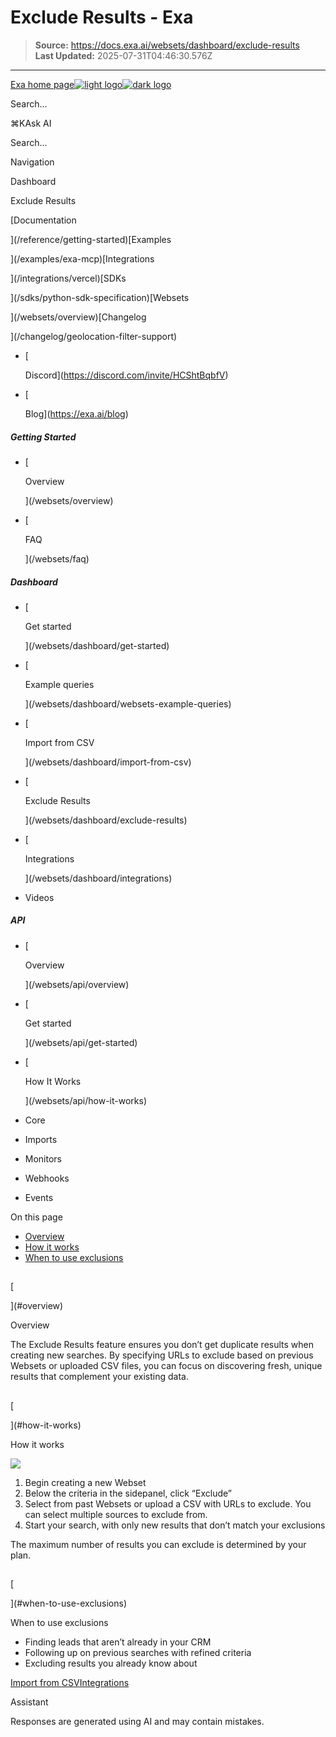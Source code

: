# Exclude Results - Exa

> **Source:** https://docs.exa.ai/websets/dashboard/exclude-results  
> **Last Updated:** 2025-07-31T04:46:30.576Z

---

[Exa home page![light logo](https://mintlify.s3.us-west-1.amazonaws.com/exa-52/logo/light.png)![dark logo](https://mintlify.s3.us-west-1.amazonaws.com/exa-52/logo/dark.png)](/)

Search...

⌘KAsk AI

Search...

Navigation

Dashboard

Exclude Results

[Documentation

](/reference/getting-started)[Examples

](/examples/exa-mcp)[Integrations

](/integrations/vercel)[SDKs

](/sdks/python-sdk-specification)[Websets

](/websets/overview)[Changelog

](/changelog/geolocation-filter-support)

*   [
    
    Discord](https://discord.com/invite/HCShtBqbfV)
*   [
    
    Blog](https://exa.ai/blog)

##### Getting Started

*   [
    
    Overview
    
    
    
    ](/websets/overview)
*   [
    
    FAQ
    
    
    
    ](/websets/faq)

##### Dashboard

*   [
    
    Get started
    
    
    
    ](/websets/dashboard/get-started)
*   [
    
    Example queries
    
    
    
    ](/websets/dashboard/websets-example-queries)
*   [
    
    Import from CSV
    
    
    
    ](/websets/dashboard/import-from-csv)
*   [
    
    Exclude Results
    
    
    
    ](/websets/dashboard/exclude-results)
*   [
    
    Integrations
    
    
    
    ](/websets/dashboard/integrations)
*   Videos
    

##### API

*   [
    
    Overview
    
    
    
    ](/websets/api/overview)
*   [
    
    Get started
    
    
    
    ](/websets/api/get-started)
*   [
    
    How It Works
    
    
    
    ](/websets/api/how-it-works)
*   Core
    
*   Imports
    
*   Monitors
    
*   Webhooks
    
*   Events
    

On this page

*   [Overview](#overview)
*   [How it works](#how-it-works)
*   [When to use exclusions](#when-to-use-exclusions)

  

## 

[​

](#overview)

Overview

The Exclude Results feature ensures you don’t get duplicate results when creating new searches. By specifying URLs to exclude based on previous Websets or uploaded CSV files, you can focus on discovering fresh, unique results that complement your existing data.  

## 

[​

](#how-it-works)

How it works

![](https://mintlify.s3.us-west-1.amazonaws.com/exa-52/images/websets/exclude-flow.png)

1.  Begin creating a new Webset
2.  Below the criteria in the sidepanel, click “Exclude”
3.  Select from past Websets or upload a CSV with URLs to exclude. You can select multiple sources to exclude from.
4.  Start your search, with only new results that don’t match your exclusions

The maximum number of results you can exclude is determined by your plan.  

## 

[​

](#when-to-use-exclusions)

When to use exclusions

*   Finding leads that aren’t already in your CRM
*   Following up on previous searches with refined criteria
*   Excluding results you already know about

[Import from CSV](/websets/dashboard/import-from-csv)[Integrations](/websets/dashboard/integrations)

Assistant

Responses are generated using AI and may contain mistakes.